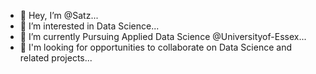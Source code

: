- 👋 Hey, I’m @Satz...
- 👀 I’m interested in Data Science...
- 🌱 I’m currently Pursuing Applied Data Science @Universityof-Essex...
- 💞️ I'm looking for opportunities to collaborate on Data Science and related projects...
<!---
SatheeshMC/SatheeshMC is a ✨ special ✨ repository because its `README.md` (this file) appears on your GitHub profile.
You can click the Preview link to take a look at your changes.
--->
